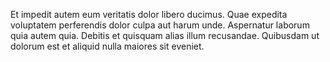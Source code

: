 Et impedit autem eum veritatis dolor libero ducimus. Quae expedita voluptatem perferendis dolor culpa aut harum unde. Aspernatur laborum quia autem quia. Debitis et quisquam alias illum recusandae. Quibusdam ut dolorum est et aliquid nulla maiores sit eveniet.